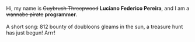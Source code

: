 Hi, my name is ~~Guybrush Threepwood~~ **Luciano Federico Pereira**, and I am a ~~wannabe pirate~~ **programmer**.<br><br>A short song: 812 bounty of doubloons gleams in the sun, a treasure hunt has just begun! Arrr!
